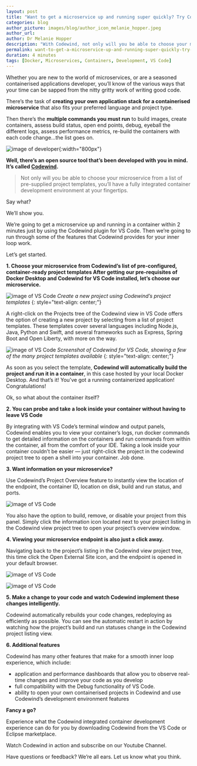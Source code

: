 ```yaml
---
layout: post
title: "Want to get a microservice up and running super quickly? Try Codewind."
categories: blog
author_picture: images/blog/author_icon_melanie_hopper.jpeg
author_url: 
author: Dr Melanie Hopper
description: "With Codewind, not only will you be able to choose your microservice from a list of templates, you’ll have a fully integrated container development environment for a smooth inner loop experience."
permalink: want-to-get-a-microservice-up-and-running-super-quickly-try-codewind.html
duration: 4 minutes
tags: [Docker, Microservices, Containers, Development, VS Code]
---
```


Whether you are new to the world of microservices, or are a seasoned containerised applications developer, you’ll know of the various ways that your time can be sapped from the nitty gritty work of writing good code.

There’s the task of **creating your own application stack for a containerised microservice** that also fits your preferred language and project type.

Then there’s the **multiple commands you must run** to build images, create containers, assess build status, open end points, debug, eyeball the different logs, assess performance metrics, re-build the containers with each code change…the list goes on.

![image of developer](images/blog/microserviceupandrunningquickly_1.jpeg){:width="800px"}

**Well, there’s an open source tool that’s been developed with you in mind. It’s called [Codewind](http://codewind.dev/).**

<blockquote>Not only will you be able to choose your microservice from a list of pre-supplied project templates, you’ll have a fully integrated container development environment at your fingertips.</blockquote>

Say what?

We’ll show you.

We’re going to get a microservice up and running in a container within 2 minutes just by using the Codewind plugin for VS Code. Then we’re going to run through some of the features that Codewind provides for your inner loop work.

Let’s get started.

**1. Choose your microservice from Codewind’s list of pre-configured, container-ready project templates
After getting our pre-requisites of Docker Desktop and Codewind for VS Code installed, let’s choose our microservice.**

![image of VS Code](images/blog/microserviceupandrunningquickly_2.jpeg)
*Create a new project using Codewind’s project templates*
{: style="text-align: center;"}

A right-click on the Projects tree of the Codewind view in VS Code offers the option of creating a new project by selecting from a list of project templates. These templates cover several languages including Node.js, Java, Python and Swift, and several frameworks such as Express, Spring Boot and Open Liberty, with more on the way.

![image of VS Code](images/blog/microserviceupandrunningquickly_3.png)
*Screenshot of Codewind for VS Code, showing a few of the many project templates available*
{: style="text-align: center;"}

As soon as you select the template, **Codewind will automatically build the project and run it in a container**, in this case hosted by your local Docker Desktop. And that’s it! You’ve got a running containerized application! Congratulations!

Ok, so what about the container itself?

**2. You can probe and take a look inside your container without having to leave VS Code**

By integrating with VS Code’s terminal window and output panels, Codewind enables you to view your container’s logs, run docker commands to get detailed information on the containers and run commands from within the container, all from the comfort of your IDE.
Taking a look inside your container couldn’t be easier — just right-click the project in the codewind project tree to open a shell into your container. Job done.

**3. Want information on your microservice?**

Use Codewind’s Project Overview feature to instantly view the location of the endpoint, the container ID, location on disk, build and run status, and ports.

![image of VS Code](images/blog/microserviceupandrunningquickly_4.png)

You also have the option to build, remove, or disable your project from this panel. Simply click the information icon located next to your project listing in the Codewind view project tree to open your project’s overview window.

**4. Viewing your microservice endpoint is also just a click away.**

Navigating back to the project’s listing in the Codewind view project tree, this time click the Open External Site icon, and the endpoint is opened in your default browser.

![image of VS Code](images/blog/microserviceupandrunningquickly_5.png)

![image of VS Code](images/blog/microserviceupandrunningquickly_6.jpeg)

**5. Make a change to your code and watch Codewind implement these changes intelligently.**

Codewind automatically rebuilds your code changes, redeploying as efficiently as possible. You can see the automatic restart in action by watching how the project’s build and run statuses change in the Codewind project listing view.

**6. Additional features**

Codewind has many other features that make for a smooth inner loop experience, which include:
- application and performance dashboards that allow you to observe real-time changes and improve your code as you develop
- full compatibility with the Debug functionality of VS Code.
- ability to open your own containerised projects in Codewind and use Codewind’s development environment features

**Fancy a go?**

Experience what the Codewind integrated container development experience can do for you by downloading Codewind from the VS Code or Eclipse marketplace.

Watch Codewind in action and subscribe on our Youtube Channel.

Have questions or feedback? We’re all ears. Let us know what you think.